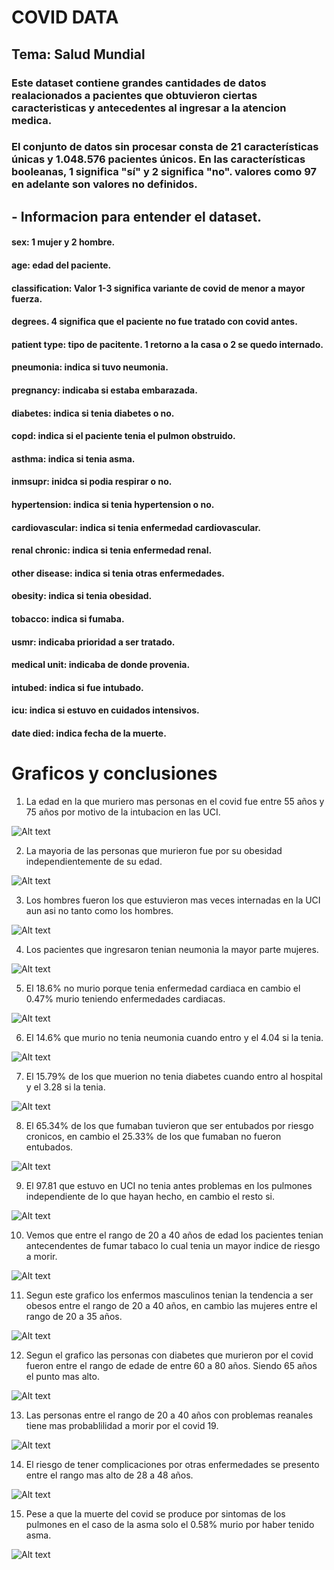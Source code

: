 # COVID DATA

## Tema: Salud Mundial

### Este dataset contiene grandes cantidades de datos realacionados a pacientes que obtuvieron ciertas caracteristicas y antecedentes al ingresar a la atencion medica.

### El conjunto de datos sin procesar consta de 21 características únicas y 1.048.576 pacientes únicos. En las características booleanas, 1 significa "sí" y 2 significa "no". valores como 97 en adelante son valores no definidos.

## - Informacion para entender el dataset.

#### sex: 1 mujer y 2 hombre.

#### age: edad del paciente.

#### classification: Valor 1-3 significa variante de covid de menor a mayor fuerza.

#### degrees. 4 significa que el paciente no fue tratado con covid antes.

#### patient type: tipo de pacitente. 1 retorno a la casa o 2 se quedo internado.

#### pneumonia: indica si tuvo neumonia.

#### pregnancy: indicaba si estaba embarazada.

#### diabetes: indica si tenia diabetes o no.

#### copd: indica si el paciente tenia el pulmon obstruido.

#### asthma: indica si tenia asma.

#### inmsupr: inidca si podia respirar o no.

#### hypertension: indica si tenia hypertension o no.

#### cardiovascular: indica si tenia enfermedad cardiovascular.

#### renal chronic: indica si tenia enfermedad renal.

#### other disease: indica si tenia otras enfermedades.

#### obesity: indica si tenia obesidad.

#### tobacco: indica si fumaba.

#### usmr: indicaba prioridad a ser tratado.

#### medical unit: indicaba de donde provenia.

#### intubed: indica si fue intubado.

#### icu: indica si estuvo en cuidados intensivos.

#### date died: indica fecha de la muerte.

# Graficos y conclusiones

1. La edad en la que muriero mas personas en el covid fue entre 55 años y 75 años por motivo de la intubacion en las UCI.

![Alt text](image.png)

2. La mayoria de las personas que murieron fue por su obesidad independientemente de su edad.

![Alt text](image-1.png)

3. Los hombres fueron los que estuvieron mas veces internadas en la UCI aun asi no tanto como los hombres.

![Alt text](image-2.png)

4. Los pacientes que ingresaron tenian neumonia la mayor parte mujeres.

![Alt text](image-3.png)

5. El 18.6% no murio porque tenia enfermedad cardiaca en cambio el 0.47% murio teniendo enfermedades cardiacas.

![Alt text](image-4.png)

6. El 14.6% que murio no tenia neumonia cuando entro y el 4.04 si la tenia.

![Alt text](image-5.png)

7. El 15.79% de los que muerion no tenia diabetes cuando entro al hospital y el 3.28 si la tenia.

![Alt text](image-6.png)

8. El 65.34% de los que fumaban tuvieron que ser entubados por riesgo cronicos, en cambio el 25.33% de los que fumaban no fueron entubados.

![Alt text](image-7.png)

9. El 97.81 que estuvo en UCI no tenia antes problemas en los pulmones independiente de lo que hayan hecho, en cambio el resto si.

![Alt text](image-8.png)

10. Vemos que entre el rango de 20 a 40 años de edad los pacientes tenian antecendentes de fumar tabaco lo cual tenia un mayor indice de riesgo a morir.

![Alt text](image-9.png)

11. Segun este grafico los enfermos masculinos tenian la tendencia a ser obesos entre el rango de 20 a 40 años, en cambio las mujeres entre el rango de 20 a 35 años.

![Alt text](image-10.png)

12. Segun el grafico las personas con diabetes que murieron por el covid fueron entre el rango de edade de entre 60 a 80 años. Siendo 65 años el punto mas alto.

![Alt text](image-11.png)

13. Las personas entre el rango de 20 a 40 años con problemas reanales tiene mas probablilidad a morir por el covid 19.

![Alt text](image-12.png)

14. El riesgo de tener complicaciones por otras enfermedades se presento entre el rango mas alto de 28 a 48 años.

![Alt text](image-13.png)

15. Pese a que la muerte del covid se produce por sintomas de los pulmones en el caso de la asma solo el 0.58% murio por haber tenido asma.

![Alt text](image-14.png)
